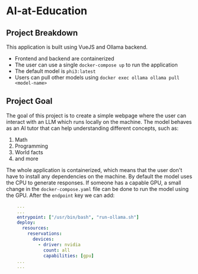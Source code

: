 # AI-at-Education

## Project Breakdown
This application is built using VueJS and Ollama backend. 

- Frontend and backend are containerized
- The user can use a single `docker-compose up` to run the application
- The default model is `phi3:latest`
- Users can pull other models using `docker exec ollama ollama pull <model-name>`

## Project Goal
The goal of this project is to create a simple webpage where the user can interact with an LLM which runs locally on the machine.
The model behaves as an AI tutor that can help understanding different concepts, such as:
  1. Math
  2. Programming
  3. World facts
  4. and more

The whole application is containerized, which means that the user don't have to install any dependencies on the machine. By default the model uses the CPU to generate responses.
If someone has a capable GPU, a small change in the `docker-compose.yaml` file can be done to run the model using the GPU. After the `endpoint` key we can add:

```yaml
    ...
    ...
    entrypoint: ["/usr/bin/bash", "run-ollama.sh"] 
    deploy:
      resources:
        reservations:
          devices:
            - driver: nvidia
              count: all
              capabilities: [gpu]
    ...
    ...
```
